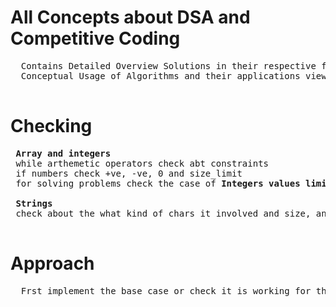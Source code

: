 # All Concepts about DSA and Competitive Coding
  <pre>
  Contains Detailed Overview Solutions in their respective folders
  Conceptual Usage of Algorithms and their applications view
  </pre>
    
# Checking
 <pre>
 <b>Array and integers</b>
 while arthemetic operators check abt constraints
 if numbers check +ve, -ve, 0 and size_limit
 for solving problems check the case of <b>Integers values limit, duplicates(check need to avoid or include case)</b>
   
 <b>Strings</b>
 check about the what kind of chars it involved and size, any leading or trailing spaces
 </pre>
   	
# Approach
  <pre>
  Frst implement the base case or check it is working for that like size = 0 or size = 1
  </pre>
